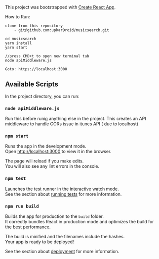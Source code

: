 This project was bootstrapped with [Create React App](https://github.com/facebook/create-react-app).

How to Run:

```
clone from this repository
    - git@github.com:upkarDroid/musicsearch.git

cd musicsearch
yarn install
yarn start

//press CMD+t to open new terminal tab
node apiMiddleware.js

Goto: https://localhost:3000
```

## Available Scripts

In the project directory, you can run:

### `node apiMiddleware.js`

Run this before runig anything else in the project. This creates an API middleware to handle CORs issue in itunes API ( due to localhost)

### `npm start`

Runs the app in the development mode.<br>
Open [http://localhost:3000](http://localhost:3000) to view it in the browser.

The page will reload if you make edits.<br>
You will also see any lint errors in the console.

### `npm test`

Launches the test runner in the interactive watch mode.<br>
See the section about [running tests](https://facebook.github.io/create-react-app/docs/running-tests) for more information.

### `npm run build`

Builds the app for production to the `build` folder.<br>
It correctly bundles React in production mode and optimizes the build for the best performance.

The build is minified and the filenames include the hashes.<br>
Your app is ready to be deployed!

See the section about [deployment](https://facebook.github.io/create-react-app/docs/deployment) for more information.
